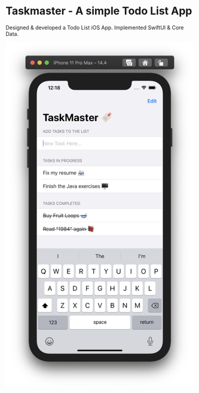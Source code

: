 # Taskmaster - A simple Todo List App

Designed & developed a Todo List iOS App. Implemented SwiftUI & Core Data.

![Screenshot](Capture.png)
